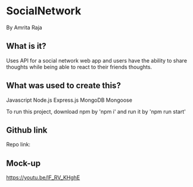 # SocialNetwork

By Amrita Raja

## What is it?
Uses API for a social network web app and users have the ability to share thoughts while being able to react to their friends thoughts.

## What was used to create this?

Javascript
Node.js
Express.js
MongoDB
Mongoose


To run this project, download npm by 'npm i'
and run it by 'npm run start'


## Github link
Repo link: 



## Mock-up

https://youtu.be/lF_RV_KHghE